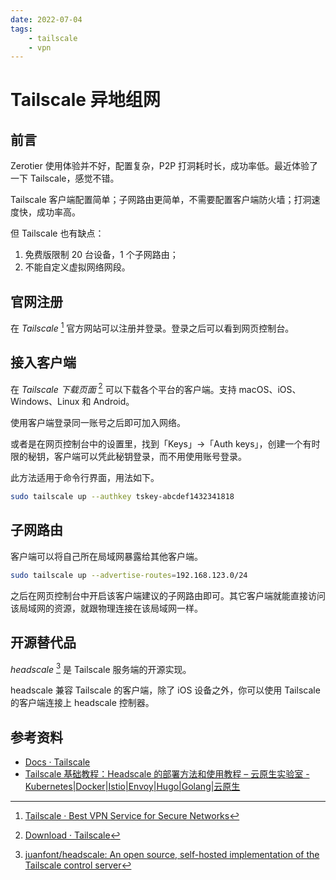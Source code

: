```yaml
---
date: 2022-07-04
tags:
    - tailscale
    - vpn
---
```


# Tailscale 异地组网

## 前言

Zerotier 使用体验并不好，配置复杂，P2P 打洞耗时长，成功率低。最近体验了一下 Tailscale，感觉不错。

Tailscale 客户端配置简单；子网路由更简单，不需要配置客户端防火墙；打洞速度快，成功率高。

但 Tailscale 也有缺点：

1. 免费版限制 20 台设备，1 个子网路由；
2. 不能自定义虚拟网络网段。

## 官网注册

在 *Tailscale* [^1] 官方网站可以注册并登录。登录之后可以看到网页控制台。

## 接入客户端

在 *Tailscale 下载页面* [^2] 可以下载各个平台的客户端。支持 macOS、iOS、Windows、Linux 和 Android。

使用客户端登录同一账号之后即可加入网络。

或者是在网页控制台中的设置里，找到「Keys」->「Auth keys」，创建一个有时限的秘钥，客户端可以凭此秘钥登录，而不用使用账号登录。

此方法适用于命令行界面，用法如下。

```bash
sudo tailscale up --authkey tskey-abcdef1432341818
```

## 子网路由

客户端可以将自己所在局域网暴露给其他客户端。

```bash
sudo tailscale up --advertise-routes=192.168.123.0/24
```

之后在网页控制台中开启该客户端建议的子网路由即可。其它客户端就能直接访问该局域网的资源，就跟物理连接在该局域网一样。

## 开源替代品

*headscale* [^3] 是 Tailscale 服务端的开源实现。

headscale 兼容 Tailscale 的客户端，除了 iOS 设备之外，你可以使用 Tailscale 的客户端连接上 headscale 控制器。

## 参考资料

- [Docs · Tailscale](https://tailscale.com/kb/)
- [Tailscale 基础教程：Headscale 的部署方法和使用教程 – 云原生实验室 - Kubernetes|Docker|Istio|Envoy|Hugo|Golang|云原生](https://icloudnative.io/posts/how-to-set-up-or-migrate-headscale/)

[^1]: [Tailscale · Best VPN Service for Secure Networks](https://tailscale.com/)
[^2]: [Download · Tailscale](https://tailscale.com/download)
[^3]: [juanfont/headscale: An open source, self-hosted implementation of the Tailscale control server](https://github.com/juanfont/headscale)
